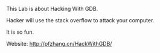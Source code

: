 This Lab is about Hacking With GDB.

Hacker will use the stack overflow to attack your computer.

It is so fun.

Website: http://pfzhang.cn/HackWithGDB/
